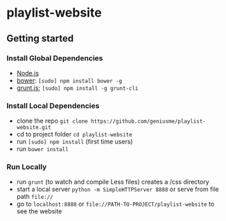 # playlist-website

## Getting started

### Install Global Dependencies
  * [Node.js](http://nodejs.org)
  * [bower](http://bower.io): `[sudo] npm install bower -g`
  * [grunt.js](http://grunt.js); `[sudo] npm install -g grunt-cli`

### Install Local Dependencies
  * clone the repo `git clone https://github.com/geniusme/playlist-website.git`
  * cd to project folder `cd playlist-website`
  * run `[sudo] npm install` (first time users)
  * run `bower install`

### Run Locally
  * run `grunt` (to watch and compile Less files) creates a /css directory
  * start a local server `python -m SimpleHTTPServer 8888` or serve from file path `file://`
  * go to `localhost:8888` or `file://PATH-TO-PROJECT/playlist-website` to see the website
